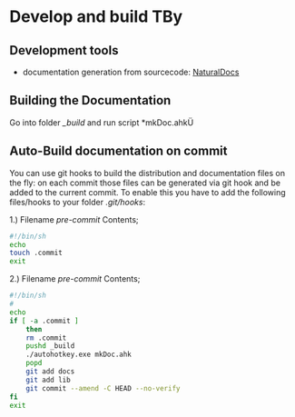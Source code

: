 # Develop and build TBy

## Development tools

* documentation generation from sourcecode: [NaturalDocs](https://www.naturaldocs.org/)

## Building the Documentation

Go into folder *_build* and run script *mkDoc.ahkÜ

## Auto-Build documentation on commit

You can use git hooks to build the distribution and documentation files on the fly: on each commit those files can be generated via git hook and be added to the current commit. To enable this you have to add the following files/hooks to your folder *.git/hooks*:

1.) Filename *pre-commit* 
Contents;
```bash
#!/bin/sh
echo 
touch .commit 
exit
```

2.) Filename *pre-commit* 
Contents;
```bash
#!/bin/sh
#
echo
if [ -a .commit ]
    then
    rm .commit
	pushd _build
	./autohotkey.exe mkDoc.ahk
	popd
    git add docs
	git add lib
    git commit --amend -C HEAD --no-verify
fi
exit
```